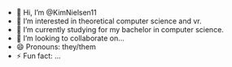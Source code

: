 - 👋 Hi, I’m @KimNielsen11
- 👀 I’m interested in theoretical computer science and vr.
- 🌱 I’m currently studying for my bachelor in computer science.
- 💞️ I’m looking to collaborate on...
- 😄 Pronouns: they/them
- ⚡ Fun fact: ...

<!---
KimNielsen11/KimNielsen11 is a ✨ special ✨ repository because its `README.md` (this file) appears on your GitHub profile.
You can click the Preview link to take a look at your changes.
--->

